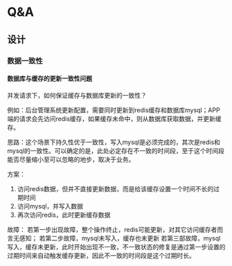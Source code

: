 # Q&A

## 设计

### 数据一致性

#### 数据库与缓存的更新一致性问题

并发请求下，如何保证缓存与数据库更新的一致性？

例如：后台管理系统更新配置，需要同时更新到redis缓存和数据库mysql；APP端的请求会先访问redis缓存，如果缓存未命中，则从数据库获取数据，并更新缓存。

思路：这个场景下持久性优于一致性，写入mysql是必须完成的，其次是redis和mysql的一致性。可以确定的是，此处必定存在不一致的时间段，至于这个时间段能否尽量缩小至可以忽略的地步，取决于业务。

方案：

1. 访问redis数据，但并不直接更新数据，而是给该缓存设置一个时间不长的过期时间
2. 访问mysql，并写入数据
3. 再次访问redis，此时更新缓存数据

故障：
若第一步出现故障，整个操作终止，redis可能更新，对其它访问缓存者而言无感知；
若第二步故障，mysql未写入，缓存也未更新
若第三部故障，mysql写入，缓存未更新，此时开始出现不一致，不一致状态的修复是通过第一步设置的过期时间来自动触发缓存更新，因此不一致的时间段是这个过期时长。
